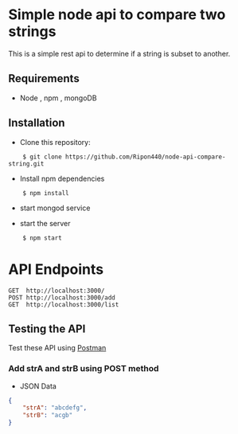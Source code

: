 # Simple node api to compare two strings

This is a simple rest api to determine if a string is subset to another. 

## Requirements

- Node , npm , mongoDB

## Installation
* Clone this repository:
```
    $ git clone https://github.com/Ripon440/node-api-compare-string.git
```
* Install npm dependencies
```
    $ npm install
```

* start mongod service

* start the server
```
    $ npm start
```

# API Endpoints

```
GET  http://localhost:3000/
POST http://localhost:3000/add
GET  http://localhost:3000/list
```

## Testing the API
Test these API using [Postman](https://www.getpostman.com/downloads/)

### Add strA and strB using POST method
* JSON Data 
```json
{
	"strA": "abcdefg",
	"strB": "acgb"
}
```

